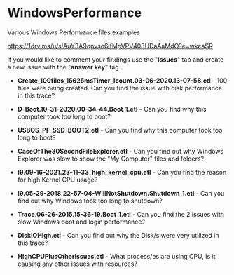 # WindowsPerformance

Various Windows Performance files examples

<https://1drv.ms/u/s!AuY3A9qpvso6lfMpVPV408UDaAaMdQ?e=wkeaSR>

If you would like to comment your findings use the "**Issues**" tab and create a new issue with the "**answer key**" tag.

- **Create_100files_15625msTimer_1count.03-06-2020.13-07-58.etl** - 100 files were being created. Can you find the issue with disk performance in this trace?

- **D-Boot.10-31-2020.00-34-44.Boot_1.etl** - Can you find why this computer took too long to boot?

- **USBOS_PF_SSD_BOOT2.etl** - Can you find why this computer took too long to boot?

- **CaseOfThe30SecondFileExplorer.etl** - Can you find out why Windows Explorer was slow to show the "My Computer" files and folders?

- **I9.09-16-2021.23-11-33_high_kernel_cpu.etl** - Can you find the reason for high Kernel CPU usage?

- **I9.05-29-2018.22-57-04-WillNotShutdown.Shutdown_1.etl** - Can you find out why Windows took too long to shutdown?

- **Trace.06-26-2015.15-36-19.Boot_1.etl** - Can you find the 2 issues with slow Windows boot and login performance?

- **DiskIOHigh.etl** - Can you find out why the Disk/s were very utilized in this trace?

- **HighCPUPlusOtherIssues.etl** - What process/es are using CPU, Is it causing any other issues with resources?
